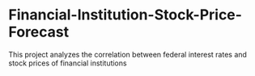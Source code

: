 # Financial-Institution-Stock-Price-Forecast
This project analyzes the correlation between federal interest rates and stock prices of financial institutions

